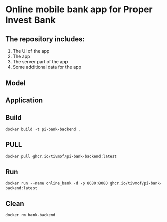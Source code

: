 # Online mobile bank app for Proper Invest Bank

## The repository includes:
1. The UI of the app
2. The app
3. The server part of the app
4. Some additional data for the app

## Model

## Application
## Build

	docker build -t pi-bank-backend .
 
## PULL

	docker pull ghcr.io/tivmof/pi-bank-backend:latest

## Run

	docker run --name online_bank -d -p 8080:8080 ghcr.io/tivmof/pi-bank-backend:latest
 
## Clean

	docker rm bank-backend

   
